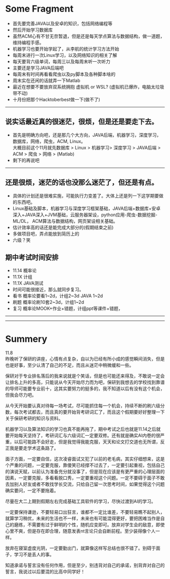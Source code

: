 # Some Fragment
- 首先要完善JAVA以及安卓的知识，包括网络编程等  
- 然后开始学习数据库  
- 虽然ACM心有不甘无奈暂退，但是还是每天学点算法与数据结构，做一道题，维持编程手感。
- 机器学习也要开始学起了，从李航的统计学习方法开始
- 每周末进行一次Linux学习，以及网络知识的相关了解
- 每天要背六级单词，每周三以及每周末听一次听力
- 主要还是学习JAVA后端吧
- 每周末有时间再看看爬虫以及py脚本及各种脚本啥的
- 周末实在还闲的话就弄一下Matlab
- 最近在想要不要放弃双系统拥抱 虚拟机 or WSL? (虚拟机已爆炸，电脑太垃圾带不动)
- 十月份把那个Hacktoberbest做一下(做不了)

---
## 说实话最近真的很迷茫，很烦，但是还是要走下去。
- 首先是明确方向吧，还是那几个大方向，JAVA后端，机器学习，深度学习，数据库，网络，爬虫，ACM, Linux。  
大概目前这个11月就先数据库 > Linux > 机器学习> 深度学习 > JAVA后端 > ACM > 爬虫 > 网络 > (Matlab)
- 剩下的再说吧
---
## 还是很烦，迷茫的话也没那么迷茫了，但还是有点。
- 具体的计划还是很难实施，可能执行力变差了。大体上还是列一下这学期要做的东西吧。
- Linux基础及脚本，机器学习与深度学习框架基础，JAVA后端+数据库+安卓深入+JAVA深入+JVM基础，云服务器架设，python应用-爬虫-数据挖掘-ML/DL， ACM算法与数据结构，网页架设相关基础。
- 估计效率高的话还是能完成大部分的(假期结束之前)
- 多做项目吧，弄点能放到简历上的
- 六级？笑

## 期中考试时间安排
- 11.14 概率论
- 11.1X 计组
- 11.1X JAVA测试
- 时间可能很接近，那么就同步复习。
- 看书 概率论要看1~2d，计组2~3d JAVA 1~2d
- 刷题 概率论刷10套2~3d，计组1~2d
- 复习 概率论MOOK+作业+错题，计组ppt等课件+错题， 

---
---

# Summery
11.8  
昨晚听了保研的讲座，心情有点复杂，自以为已经有所小成的感觉瞬间消失，但是也是好事，至少认清了自己的不足，而且从迷茫中稍微缓和一些。  

保研对于专业排名落后的我来说就是个笑话，但是也可能还来得及，不敢说一定会让排名上升的多高，只能说从今天开始尽力而为吧，保研到我想去的学校找到靠谱的导师可能要专业前十，这其实要努力的挺多的，我不知道以后有没有这个机会，但我会尽力吧。

从今天开始要认真对待每一场考试，尽可能抓住每一个机会，持续不断的刷六级分数，每次考试都去，而且真的要开始背考研词汇了，而且这个假期要好好整理一下关于保研考研的知识与资料。

机器学习以及算法知识的学习也真不能再拖了，期中考试之后也就是11.14之后就要开始每天坚持了，考研词汇与六级词汇一定要双修。还有就是确实AI内卷的很严重，以后可能路不会好走，但是我觉得我能克服，天天和论文打交道也无所谓，反正我是要走学术这条路了。

面子方面，一定要自信，这次凌睿面试又犯了以前的老毛病，其实仔细想来，这是个严重的问题，一定要克服，靠傻笑已经撑不过去了，一定要引起重视，包括自己的演说天赋，以前认为准备充分就没事了，但是现在应该是有更严重的心理层面的因素，一定要克服，多看看脱口秀，一定要重视这个问题。一定不要碍于面子不敢去加别人好友或者不敢找学长交流，只给自己留一次思考时间，如果觉得这个问题确实要问，一定不要拖着。

尽量在大二上期到假期左右完成基础工具软件的学习，尽快过渡到AI的学习。

一定要保持谦逊，不要轻易口出狂言，谁都不一定比谁差，不要轻易瞧不起别人，就算学习稍优，未来的生活也不一样，未来也有可能混得更好，要把困难当作是自己的磨练，不需要有过于鲜明的个性，随机应变即可。放弃对学生会的敌意，即使心里不爽，但是存在即合理，随意发表nt言论只会自断前程。至少装得像个人一样。

放弃在寝室虚度光阴，一定要勤出门，就算像这样写总结也很不错了。别碍于面子，学习不是丢人的事。

知道承诺与誓言没有任何作用，但是至少，别违背对自己的承诺，别背弃对自己的誓言，我说过以后要混的比高中同学好！